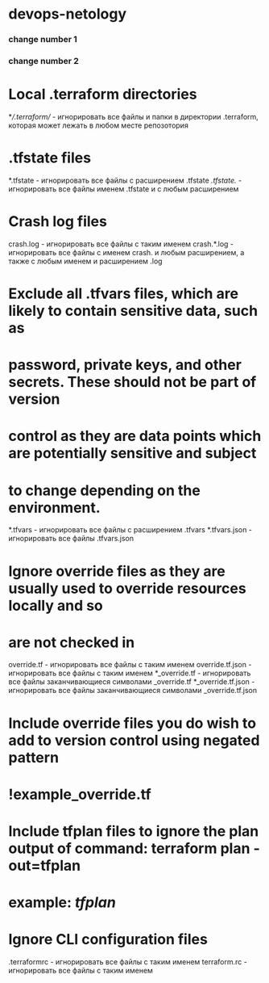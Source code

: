# devops-netology
### change number 1
### change number 2

# Local .terraform directories
**/.terraform/*		- игнорировать все файлы и папки в директории .terraform, которая может лежать в любом месте репозотория 

# .tfstate files
*.tfstate			- игнорировать все файлы с расширением .tfstate
*.tfstate.*			- игнорировать все файлы именем .tfstate и с любым расширением 

# Crash log files
crash.log			- игнорировать все файлы с таким именем
crash.*.log			- игнорировать все файлы с именем crash. и любым расширением, а также с любым именем и расширением .log 

# Exclude all .tfvars files, which are likely to contain sensitive data, such as
# password, private keys, and other secrets. These should not be part of version 
# control as they are data points which are potentially sensitive and subject 
# to change depending on the environment.
*.tfvars			- игнорировать все файлы с расширением .tfvars
*.tfvars.json		- игнорировать все файлы .tfvars.json

# Ignore override files as they are usually used to override resources locally and so
# are not checked in
override.tf			- игнорировать все файлы с таким именем
override.tf.json	- игнорировать все файлы с таким именем
*_override.tf		- игнорировать все файлы заканчивающиеся символами _override.tf
*_override.tf.json	- игнорировать все файлы заканчивающиеся символами _override.tf.json

# Include override files you do wish to add to version control using negated pattern
# !example_override.tf

# Include tfplan files to ignore the plan output of command: terraform plan -out=tfplan
# example: *tfplan*

# Ignore CLI configuration files
.terraformrc			- игнорировать все файлы с таким именем
terraform.rc			- игнорировать все файлы с таким именем